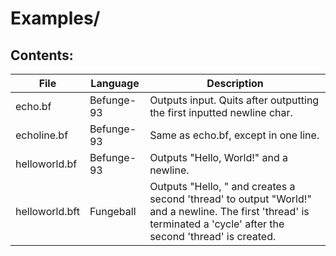 # Examples/

## Contents:

File | Language | Description
---|---|---
echo.bf | Befunge-93 | Outputs input. Quits after outputting the first inputted newline char.
echoline.bf | Befunge-93 | Same as echo.bf, except in one line.
helloworld.bf | Befunge-93 | Outputs "Hello, World!" and a newline.
helloworld.bft | Fungeball | Outputs "Hello, " and creates a second 'thread' to output "World!" and a newline. The first 'thread' is terminated a 'cycle' after the second 'thread' is created.
